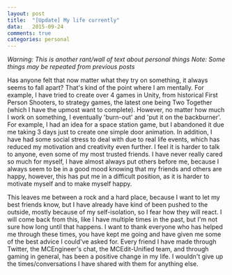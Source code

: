 ```yaml
---
layout: post
title:  "[Update] My life currently"
data:   2015-09-24
comments: true
categories: personal
---
```

*Warning: This is another rant/wall of text about personal things*
*Note: Some things may be repeated from previous posts*

Has anyone felt that now matter what they try on something, it always seems to fall apart?
That's kind of the point where I am mentally. For example, I have tried to create over 4 
games in Unity, from historical First Person Shooters, to strategy games, the latest one being
Two Together (which I have the upmost want to complete). However, no matter how much I work on
something, I eventually 'burn-out' and 'put it on the backburner'. For example, I had an idea for
a space station game, but I abandoned it due me taking 3 days just to create one simple door
animation. In addition, I have had some social stress to deal with due to real life events, which has reduced
my motivation and creativity even further. I feel it is harder to talk to anyone, even some of my
most trusted friends. I have never really cared so much for myself, I have almost always put others
before me, because I always seem to be in a good mood knowing that my friends and others are happy,
however, this has put me in a difficult position, as it is harder to motivate myself and to make myself
happy.

This leaves me between a rock and a hard place, because I want to let my best friends know, but I have
already have kind of been pushed to the outside, mostly because of my self-isolation, so I fear how they
will react. I will come back from this, like I have multiple times in the past, but I'm not sure how long
until that happens. I want to thank everyone who has helped me through these times, you have kept me
going and have given me some of the best advice I could've asked for. Every friend I have made through Twitter,
the MCEngineer's chat, the MCEdit-Unified team, and through gaming in general, has been a positive change in my life. I wouldn't
give up the times/conversations I have shared with them for anything else.